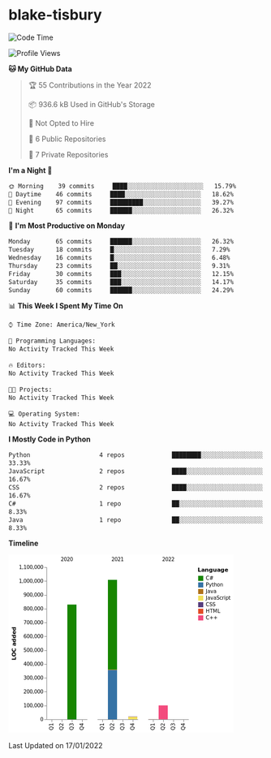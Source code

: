 # blake-tisbury

<!--START_SECTION:waka-->
![Code Time](http://img.shields.io/badge/Code%20Time-1%20hr%2046%20mins-blue)

![Profile Views](http://img.shields.io/badge/Profile%20Views-0-blue)

**🐱 My GitHub Data** 

> 🏆 55 Contributions in the Year 2022
 > 
> 📦 936.6 kB Used in GitHub's Storage 
 > 
> 🚫 Not Opted to Hire
 > 
> 📜 6 Public Repositories 
 > 
> 🔑 7 Private Repositories  
 > 
**I'm a Night 🦉** 

```text
🌞 Morning    39 commits     ████░░░░░░░░░░░░░░░░░░░░░   15.79% 
🌆 Daytime    46 commits     ████░░░░░░░░░░░░░░░░░░░░░   18.62% 
🌃 Evening    97 commits     █████████░░░░░░░░░░░░░░░░   39.27% 
🌙 Night      65 commits     ██████░░░░░░░░░░░░░░░░░░░   26.32%

```
📅 **I'm Most Productive on Monday** 

```text
Monday       65 commits     ██████░░░░░░░░░░░░░░░░░░░   26.32% 
Tuesday      18 commits     █░░░░░░░░░░░░░░░░░░░░░░░░   7.29% 
Wednesday    16 commits     █░░░░░░░░░░░░░░░░░░░░░░░░   6.48% 
Thursday     23 commits     ██░░░░░░░░░░░░░░░░░░░░░░░   9.31% 
Friday       30 commits     ███░░░░░░░░░░░░░░░░░░░░░░   12.15% 
Saturday     35 commits     ███░░░░░░░░░░░░░░░░░░░░░░   14.17% 
Sunday       60 commits     ██████░░░░░░░░░░░░░░░░░░░   24.29%

```


📊 **This Week I Spent My Time On** 

```text
⌚︎ Time Zone: America/New_York

💬 Programming Languages: 
No Activity Tracked This Week

🔥 Editors: 
No Activity Tracked This Week

🐱‍💻 Projects: 
No Activity Tracked This Week

💻 Operating System: 
No Activity Tracked This Week

```

**I Mostly Code in Python** 

```text
Python                   4 repos             ████████░░░░░░░░░░░░░░░░░   33.33% 
JavaScript               2 repos             ████░░░░░░░░░░░░░░░░░░░░░   16.67% 
CSS                      2 repos             ████░░░░░░░░░░░░░░░░░░░░░   16.67% 
C#                       1 repo              ██░░░░░░░░░░░░░░░░░░░░░░░   8.33% 
Java                     1 repo              ██░░░░░░░░░░░░░░░░░░░░░░░   8.33%

```


**Timeline**

![Chart not found](https://raw.githubusercontent.com/blake-tisbury/blake-tisbury/main/charts/bar_graph.png) 


 Last Updated on 17/01/2022
<!--END_SECTION:waka-->
